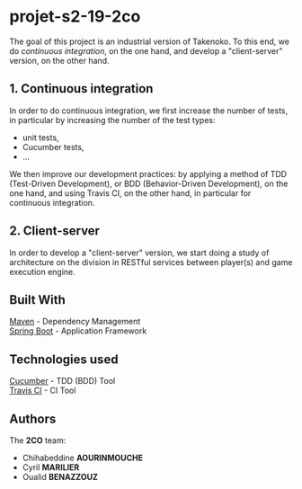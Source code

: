 # projet-s2-19-2co
The goal of this project is an industrial version of Takenoko.
To this end, we do _continuous integration_, on the one hand, and develop a "client-server" version, on the other hand.

## 1. Continuous integration
In order to do continuous integration, we first increase the number of tests, in particular by increasing the number of the test types:
- unit tests,
- Cucumber tests,
- ...

We then improve our development practices: by applying a method of TDD (Test-Driven Development), or BDD (Behavior-Driven Development), on the one hand, and using Travis CI, on the other hand, in particular for continuous integration.

## 2. Client-server
In order to develop a "client-server" version, we start doing a study of architecture on the division in RESTful services between player(s) and game execution engine.

## Built With
[Maven](https://maven.apache.org/) - Dependency Management  
[Spring Boot](https://spring.io) - Application Framework  

## Technologies used
[Cucumber](https://docs.cucumber.io/guides/10-minute-tutorial/) - TDD (BDD) Tool  
[Travis CI](https://github.com/uca-m1informatique-softeng/projet-s2-19-2co/blob/preparatory-work/travis-ci_studies/what-travis-is.md) - CI Tool  

## Authors
The **2CO** team:
- Chihabeddine **AOURINMOUCHE**
- Cyril **MARILIER**
- Oualid **BENAZZOUZ**
